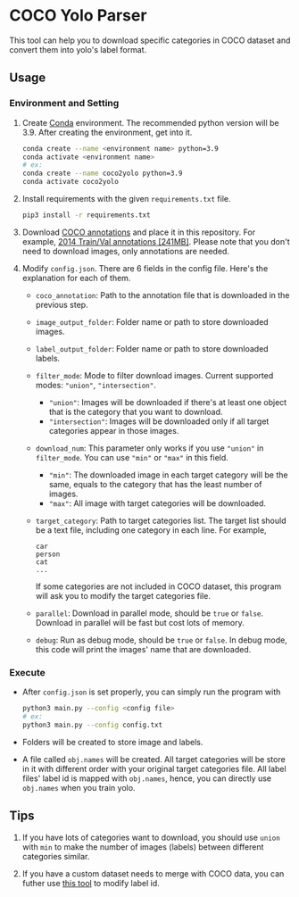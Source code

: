 # COCO Yolo Parser

This tool can help you to download specific categories in COCO dataset and convert them into yolo's label format.

## Usage

### Environment and Setting
1. Create [Conda](https://docs.conda.io/en/latest/) environment. The recommended python version will be 3.9. After creating the environment, get into it.

    ```bash
    conda create --name <environment name> python=3.9
    conda activate <environment name>
    # ex:
    conda create --name coco2yolo python=3.9
    conda activate coco2yolo
    ```

2. Install requirements with the given `requirements.txt` file.

    ```bash
    pip3 install -r requirements.txt
    ```

3. Download [COCO annotations](https://cocodataset.org/#download) and place it in this repository. For example, [2014 Train/Val annotations [241MB]](http://images.cocodataset.org/annotations/annotations_trainval2014.zip). Please note that you don't need to download images, only annotations are needed.

4. Modify `config.json`. There are 6 fields in the config file. Here's the explanation for each of them.
    + `coco_annotation`: Path to the annotation file that is downloaded in the previous step.

    + `image_output_folder`: Folder name or path to store downloaded images.

    + `label_output_folder`: Folder name or path to store downloaded labels.

    + `filter_mode`: Mode to filter download images. Current supported modes: `"union"`, `"intersection"`.
        + `"union"`: Images will be downloaded if there's at least one object that is the category that you want to download.
        + `"intersection"`: Images will be downloaded only if all target categories appear in those images.

    + `download_num`: This parameter only works if you use `"union"` in `filter_mode`. You can use `"min"` or `"max"` in this field.
        + `"min"`: The downloaded image in each target category will be the same, equals to the category that has the least number of images.
        + `"max"`: All image with target categories will be downloaded.

    + `target_category`: Path to target categories list. The target list should be a text file, including one category in each line.  For example,
        ```
        car
        person
        cat
        ...
        ```
        If some categories are not included in COCO dataset, this program will ask you to modify the target categories file.
    + `parallel`: Download in parallel mode, should be `true` or `false`. Download in parallel will be fast but cost lots of memory.

    + `debug`: Run as debug mode, should be `true` or `false`. In debug mode, this code will print the images' name that are downloaded.

### Execute
+ After `config.json` is set properly, you can simply run the program with

    ```bash
    python3 main.py --config <config file>
    # ex:
    python3 main.py --config config.txt
    ```

+ Folders will be created to store image and labels.

+ A file called `obj.names` will be created. All target categories will be store in it with different order with your original target categories file. All label files' label id is mapped with `obj.names`, hence, you can directly use `obj.names` when you train yolo.

## Tips
1. If you have lots of categories want to download, you should use `union` with `min` to make the number of images (labels) between different categories similar.

2. If you have a custom dataset needs to merge with COCO data, you can futher use [this tool](https://github.com/yamiefun/Yolo-Training-Tools#merge-different-project-on-label-studio-not-finish-yet) to modify label id.